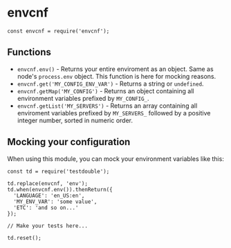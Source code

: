 # envcnf

```
const envcnf = require('envcnf');
```

## Functions

* `envcnf.env()` - Returns your entire enviroment as an object. Same as
  node's `process.env` object. This function is here for mocking reasons.
* `envcnf.get('MY_CONFIG_ENV_VAR')` - Returns a string or `undefined`.
* `envcnf.getMap('MY_CONFIG')` - Returns an object containing all environment
  variables prefixed by `MY_CONFIG_`.
* `envcnf.getList('MY_SERVERS')` - Returns an array containing all enviroment
  variables prefixed by `MY_SERVERS_` followed by a positive integer number,
  sorted in numeric order.

## Mocking your configuration

When using this module, you can mock your environment variables like this:

```
const td = require('testdouble');

td.replace(envcnf, 'env');
td.when(envcnf.env()).thenReturn({
  'LANGUAGE': 'en_US:en',
  'MY_ENV_VAR': 'some value',
  'ETC': 'and so on...'
});

// Make your tests here...

td.reset();
```

